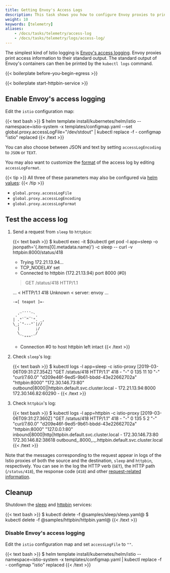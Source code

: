 ```yaml
---
title: Getting Envoy's Access Logs
description: This task shows you how to configure Envoy proxies to print access log to their standard output.
weight: 10
keywords: [telemetry]
aliases:
    - /docs/tasks/telemetry/access-log
    - /docs/tasks/telemetry/logs/access-log/
---
```


The simplest kind of Istio logging is
[Envoy's access logging](https://www.envoyproxy.io/docs/envoy/latest/configuration/observability/access_log).
Envoy proxies print access information to their standard output.
The standard output of Envoy's containers can then be printed by the `kubectl logs` command.

{{< boilerplate before-you-begin-egress >}}

{{< boilerplate start-httpbin-service >}}

## Enable Envoy's access logging

Edit the `istio` configuration map:

{{< text bash >}}
$ helm template install/kubernetes/helm/istio --namespace=istio-system -x templates/configmap.yaml --set global.proxy.accessLogFile="/dev/stdout" | kubectl replace -f -
configmap "istio" replaced
{{< /text >}}

You can also choose between JSON and text by setting `accessLogEncoding` to `JSON` or `TEXT`.

You may also want to customize the
[format](https://www.envoyproxy.io/docs/envoy/latest/configuration/observability/access_log#format-rules) of the access log by editing `accessLogFormat`.

{{< tip >}}
All three of these parameters may also be configured via [helm values](/docs/reference/config/installation-options/):
{{< /tip >}}

* `global.proxy.accessLogFile`
* `global.proxy.accessLogEncoding`
* `global.proxy.accessLogFormat`

## Test the access log

1.  Send a request from `sleep` to `httpbin`:

    {{< text bash >}}
    $ kubectl exec -it $(kubectl get pod -l app=sleep -o jsonpath='{.items[0].metadata.name}') -c sleep -- curl -v httpbin:8000/status/418
    *   Trying 172.21.13.94...
    * TCP_NODELAY set
    * Connected to httpbin (172.21.13.94) port 8000 (#0)
    > GET /status/418 HTTP/1.1

    ...
    < HTTP/1.1 418 Unknown
    < server: envoy
    ...

        -=[ teapot ]=-

           _...._
         .'  _ _ `.
        | ."` ^ `". _,
        \_;`"---"`|//
          |       ;/
          \_     _/
            `"""`
    * Connection #0 to host httpbin left intact
    {{< /text >}}

1.  Check `sleep`'s log:

    {{< text bash >}}
    $ kubectl logs -l app=sleep -c istio-proxy
    [2019-03-06T09:31:27.354Z] "GET /status/418 HTTP/1.1" 418 - "-" 0 135 11 10 "-" "curl/7.60.0" "d209e46f-9ed5-9b61-bbdd-43e22662702a" "httpbin:8000" "172.30.146.73:80" outbound|8000||httpbin.default.svc.cluster.local - 172.21.13.94:8000 172.30.146.82:60290 -
    {{< /text >}}

1.  Check `httpbin`'s log:

    {{< text bash >}}
    $ kubectl logs -l app=httpbin -c istio-proxy
    [2019-03-06T09:31:27.360Z] "GET /status/418 HTTP/1.1" 418 - "-" 0 135 5 2 "-" "curl/7.60.0" "d209e46f-9ed5-9b61-bbdd-43e22662702a" "httpbin:8000" "127.0.0.1:80" inbound|8000|http|httpbin.default.svc.cluster.local - 172.30.146.73:80 172.30.146.82:38618 outbound_.8000_._.httpbin.default.svc.cluster.local
    {{< /text >}}

Note that the messages corresponding to the request appear in logs of the Istio proxies of both the source and the destination, `sleep` and `httpbin`, respectively. You can see in the log the HTTP verb (`GET`), the HTTP path (`/status/418`), the response code (`418`) and other [request-related information](https://www.envoyproxy.io/docs/envoy/latest/configuration/observability/access_log#format-rules).

## Cleanup

Shutdown the [sleep]({{<github_tree>}}/samples/sleep) and [httpbin]({{<github_tree>}}/samples/httpbin) services:

{{< text bash >}}
$ kubectl delete -f @samples/sleep/sleep.yaml@
$ kubectl delete -f @samples/httpbin/httpbin.yaml@
{{< /text >}}

### Disable Envoy's access logging

Edit the `istio` configuration map and set `accessLogFile` to `""`.

{{< text bash >}}
$ helm template install/kubernetes/helm/istio --namespace=istio-system -x templates/configmap.yaml | kubectl replace -f -
configmap "istio" replaced
{{< /text >}}
